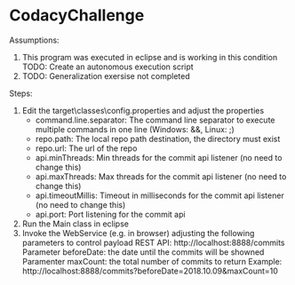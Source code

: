 # CodacyChallenge
Assumptions:
1. This program was executed in eclipse and is working in this condition
  TODO: Create an autonomous execution script
2. TODO: Generalization exersise not completed

Steps:
1. Edit the target\classes\config.properties and adjust the properties
    - command.line.separator: The command line separator to execute multiple commands in one line (Windows: &&, Linux: ;)
    - repo.path: The local repo path destination, the directory must exist
    - repo.url: The url of the repo
    - api.minThreads: Min threads for the commit api listener (no need to change this)
    - api.maxThreads: Max threads for the commit api listener (no need to change this)  
    - api.timeoutMillis: Timeout in milliseconds for the commit api listener (no need to change this)
    - api.port: Port listening for the commit api
2. Run the Main class in eclipse
3. Invoke the WebService (e.g. in browser) adjusting the following parameters to control payload
  REST API: http://localhost:8888/commits
  Parameter beforeDate: the date until the commits will be showned
  Paramenter maxCount: the total number of commits to return
  Example: http://localhost:8888/commits?beforeDate=2018.10.09&maxCount=10
  
  
  